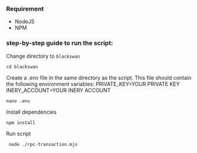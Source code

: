 ### Requirement

- NodeJS
- NPM



### step-by-step guide to run the script:

Change directory to ```blackswan```

```
cd blackswan
```

Create a .env file in the same directory as the script. This file should contain the following environment variables:
PRIVATE_KEY=YOUR PRIVATE KEY 
INERY_ACCOUNT=YOUR INERY ACCOUNT


```
nano .env
```

Install dependencies

```shell
npm install
```

Run script

```shell
 node ./rpc-transaction.mjs
```